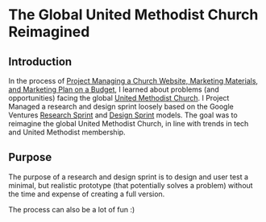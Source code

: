 # The Global United Methodist Church Reimagined

## Introduction

In the process of [Project Managing a Church Website, Marketing Materials, and Marketing Plan on a Budget](https://www.gitbook.com/book/katherinemichel/church-website-and-marketing-on-a-budget/content/), I learned about problems (and opportunities) facing the global [United Methodist Church](http://www.umc.org). I Project Managed a research and design sprint loosely based on the Google Ventures [Research Sprint](https://library.gv.com/the-gv-research-sprint-a-4-day-process-for-answering-important-startup-questions-97279b532b25) and [Design Sprint](http://www.gv.com/sprint) models. The goal was to reimagine the global United Methodist Church, in line with trends in tech and United Methodist membership.

## Purpose

The purpose of a research and design sprint is to design and user test a minimal, but realistic prototype (that potentially solves a problem) without the time and expense of creating a full version.

The process can also be a lot of fun :)

